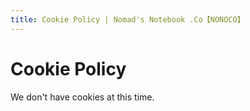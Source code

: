 ```yaml
---
title: Cookie Policy | Nomad's Notebook .Co【NONOCO】
---
```


# Cookie Policy

We don't have cookies at this time.
